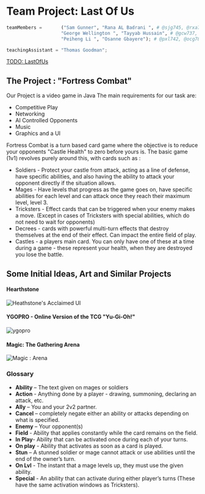 # Team Project: Last Of Us
```python
teamMembers =       ("Sam Gunner", "Rana AL Badrani ", # @sjg745, @rxa792
                    "George Wellington ", "Tayyab Hussain", # @gcw737, @txh776
                    "Peiheng Li ", "Osanne Gbayere"); # @pxl742, @ocg785

teachingAssistant = "Thomas Goodman";
```
[TODO: LastOfUs](https://trello.com/invite/b/bn8zOmRW/4a027c272c65bcfe2c4aa95e10eb925e/lastofus)
## The Project : "Fortress Combat"
Our Project is a video game in Java
The main requirements for our task are:
* Competitive Play
* Networking
* AI Controlled Opponents
* Music
* Graphics and a UI

Fortress Combat is a turn based card game where the objective is to reduce your
opponents "Castle Health" to zero before yours is. The basic game (1v1) revolves
purely around this, with cards such as :

* Soldiers - Protect your castle from attack, acting as a line of defense, have
specific abilities, and also having the ability to attack your opponent directly
if the situation allows.
* Mages - Have levels that progress as the game goes on, have specific abilities
for each level and can attack once they reach their maximum level, level 3.
* Tricksters - Effect cards that can be triggered when your enemy makes a move.
(Except in cases of Tricksters with special abilities, which do not need to
wait for opponents)
* Decrees - cards with powerful multi-turn effects that destroy
themselves at the end of their effect. Can impact the entire field of play.
* Castles - a players main card. You can only have one of these at a time during
a game - these represent your health, when they are destroyed you lose the
battle.

## Some Initial Ideas, Art and Similar Projects

#### Hearthstone

![Heathstone's Acclaimed UI](https://inanage.files.wordpress.com/2013/08/hearthstone_ui.jpg)

#### YGOPRO - Online Version of the TCG "Yu-Gi-Oh!"
![ygopro](https://www.ygopro.co/portals/0/Images/versions/1034beta.jpg)

#### Magic: The Gathering Arena
![Magic : Arena](https://www.destructoid.com//ul/528175-AA.jpg)

### Glossary

* **Ability** – The text given on mages or soldiers
* **Action** - Anything done by a player - drawing, summoning, declaring an
attack, etc.
* **Ally** – You and your 2v2 partner.
* **Cancel** – completely negate either an ability or attacks depending on
what is specified.
* **Enemy** – Your opponent(s)
* **Field** - Ability that applies constantly while the card remains on the field.
* **In Play**- Ability that can be activated once during each of your turns.
* **On play** - Ability that activates as soon as a card is played.
* **Stun** – A stunned soldier or mage cannot attack or use abilities until the
end of the owner’s turn.
* **On Lvl** - The instant that a mage levels up, they must use the given
ability.
* **Special** - An ability that can activate during either player’s turns (These
have the same activation windows as Tricksters).
